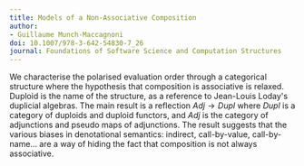 ```yaml
---
title: Models of a Non-Associative Composition
author:
- Guillaume Munch-Maccagnoni
doi: 10.1007/978-3-642-54830-7_26
journal: Foundations of Software Science and Computation Structures
---
```


We characterise the polarised evaluation order through a categorical structure where the hypothesis that composition is associative is relaxed. Duploid is the name of the structure, as a reference to Jean-Louis Loday's duplicial algebras. The main result is a reflection $\textit{Adj}\to\textit{Dupl}$ where $\textit{Dupl}$ is a category of duploids and duploid functors, and $\textit{Adj}$ is the category of adjunctions and pseudo maps of adjunctions. The result suggests that the various biases in denotational semantics: indirect, call-by-value, call-by-name... are a way of hiding the fact that composition is not always associative.
